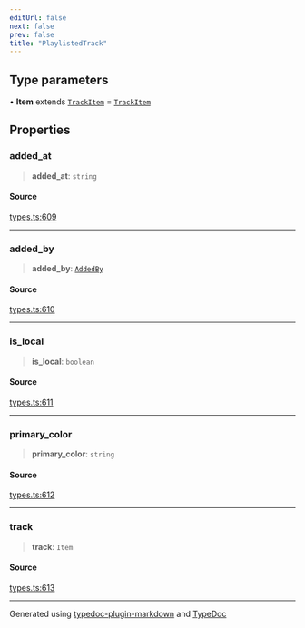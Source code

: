 ```yaml
---
editUrl: false
next: false
prev: false
title: "PlaylistedTrack"
---
```


## Type parameters

• **Item** extends [`TrackItem`](/api/type-aliases/trackitem/) = [`TrackItem`](/api/type-aliases/trackitem/)

## Properties

### added\_at

> **added\_at**: `string`

#### Source

[types.ts:609](https://github.com/fostertheweb/spotify-web-sdk/blob/eb6b780/src/types.ts#L609)

***

### added\_by

> **added\_by**: [`AddedBy`](/api/interfaces/addedby/)

#### Source

[types.ts:610](https://github.com/fostertheweb/spotify-web-sdk/blob/eb6b780/src/types.ts#L610)

***

### is\_local

> **is\_local**: `boolean`

#### Source

[types.ts:611](https://github.com/fostertheweb/spotify-web-sdk/blob/eb6b780/src/types.ts#L611)

***

### primary\_color

> **primary\_color**: `string`

#### Source

[types.ts:612](https://github.com/fostertheweb/spotify-web-sdk/blob/eb6b780/src/types.ts#L612)

***

### track

> **track**: `Item`

#### Source

[types.ts:613](https://github.com/fostertheweb/spotify-web-sdk/blob/eb6b780/src/types.ts#L613)

***

Generated using [typedoc-plugin-markdown](https://www.npmjs.com/package/typedoc-plugin-markdown) and [TypeDoc](https://typedoc.org/)

